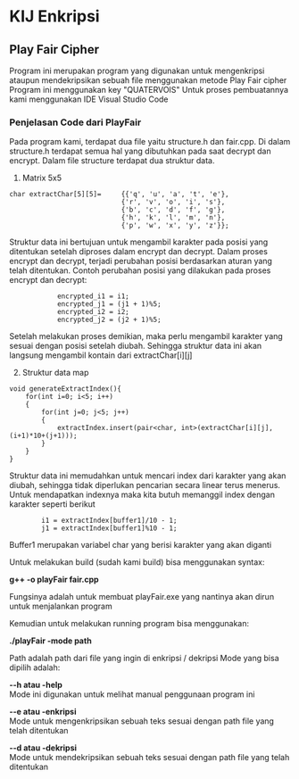 # KIJ Enkripsi

## Play Fair Cipher
Program ini merupakan program yang digunakan untuk mengenkripsi ataupun mendekripsikan sebuah file menggunakan metode Play Fair cipher
Program ini menggunakan key "QUATERVOIS"
Untuk proses pembuatannya kami menggunakan IDE Visual Studio Code

### Penjelasan Code dari PlayFair
Pada program kami, terdapat dua file yaitu structure.h dan fair.cpp. Di dalam structure.h terdapat semua hal yang dibutuhkan pada saat decrypt dan encrypt. Dalam file structure terdapat dua struktur data.
1. Matrix 5x5

```
char extractChar[5][5]=     {{'q', 'u', 'a', 't', 'e'},
                            {'r', 'v', 'o', 'i', 's'},
                            {'b', 'c', 'd', 'f', 'g'},
                            {'h', 'k', 'l', 'm', 'n'},
                            {'p', 'w', 'x', 'y', 'z'}};
```

Struktur data ini bertujuan untuk mengambil karakter pada posisi yang ditentukan setelah diproses dalam encrypt dan decrypt. Dalam proses encrypt dan decrypt, terjadi perubahan posisi berdasarkan aturan yang telah ditentukan. Contoh perubahan posisi yang dilakukan pada proses encrypt dan decrypt:

```
            encrypted_i1 = i1;
            encrypted_j1 = (j1 + 1)%5;
            encrypted_i2 = i2;
            encrypted_j2 = (j2 + 1)%5;
```

Setelah melakukan proses demikian, maka perlu mengambil karakter yang sesuai dengan posisi setelah diubah. Sehingga struktur data ini akan langsung mengambil kontain dari extractChar[i][j]

2. Struktur data map

```
void generateExtractIndex(){
    for(int i=0; i<5; i++)
    {
        for(int j=0; j<5; j++)
        {
            extractIndex.insert(pair<char, int>(extractChar[i][j], (i+1)*10+(j+1)));
        }
    }
}
```

Struktur data ini memudahkan untuk mencari index dari karakter yang akan diubah, sehingga tidak diperlukan pencarian secara linear terus menerus. Untuk mendapatkan indexnya maka kita butuh memanggil index dengan karakter seperti berikut
```
        i1 = extractIndex[buffer1]/10 - 1;
        j1 = extractIndex[buffer1]%10 - 1;
```

Buffer1 merupakan variabel char yang berisi karakter yang akan diganti

Untuk melakukan build (sudah kami build) bisa menggunakan syntax:

  **g++ -o playFair fair.cpp**

Fungsinya adalah untuk membuat playFair.exe yang nantinya akan dirun untuk menjalankan program

Kemudian untuk melakukan running program bisa menggunakan:

  **./playFair -mode path**

Path adalah path dari file yang ingin di enkripsi / dekripsi
Mode yang bisa dipilih adalah:

  **--h atau -help**               
    Mode ini digunakan untuk melihat manual penggunaan program ini
  
  **--e atau -enkripsi**            
    Mode untuk mengenkripsikan sebuah teks sesuai dengan path file yang telah ditentukan
  
  **--d atau -dekripsi**           
    Mode untuk mendekripsikan sebuah teks sesuai dengan path file yang telah ditentukan
